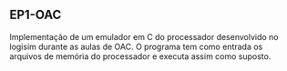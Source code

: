 ## EP1-OAC
Implementação de um emulador em C do processador desenvolvido no logisim durante as aulas de OAC. O programa tem como entrada os arquivos de memória do processador e executa assim como suposto.
